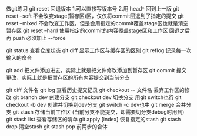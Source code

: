 做git练习
git reset 回退版本
1.可以直接写版本号 2.用 head^ 回到上一版
    git reset –soft 不会改变stage(暂存区)区，仅仅将commit回退到了指定的提交
    git reset –mixed 不会改变工作区，但是会用指定的commit覆盖stage区也就是清空暂存区
    git reset –hard 使用指定的commit的内容覆盖stage区和工作区
回退之后再 push 必须加上 --force

git status 查看仓库状态
git diff 显示工作区与缓存区的区别
git reflog 记录每一次输入的命令

git add 把文件添加进去，实际上就是把文件修改添加到暂存区
git commit 提交更改，实际上就是把暂存区的所有内容提交到当前分支

git diff 文件名
git log 查看历史提交记录
git checkout -- 文件名 丢弃工作区的修改
git branch dev 创建分支
git checkout dev 切换分支 用git switch也行
git checkout -b dev 创建并切换到dev分支 git switch -c dev也中
git merge 合并分支
git stash 存储当前工作区 (当前分支不能提交，却需要切分支debug时用到)
git stash list 查看存储区的清单
git apply [index] 恢复指定的stash git stash drop 清空stash
git stash pop 前两步的合体